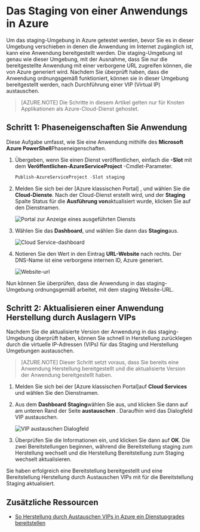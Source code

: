 <properties 
    pageTitle="Bereitstellen eine Cloud-Service-Bereitstellung (Node.js) | Microsoft Azure" 
    description="Informationen Sie zum Bereitstellen der Azure-Anwendung auf einer staging-Umgebung und dann auf einer Herstellung-VIP (Virtual IP) austauschen." 
    services="cloud-services" 
    documentationCenter="nodejs" 
    authors="rmcmurray" 
    manager="wpickett" 
    editor=""/>

<tags 
    ms.service="cloud-services" 
    ms.workload="tbd" 
    ms.tgt_pltfrm="na" 
    ms.devlang="nodejs" 
    ms.topic="article" 
    ms.date="08/11/2016" 
    ms.author="robmcm"/>



# <a name="staging-an-application-in-azure"></a>Das Staging von einer Anwendungs in Azure

Um das staging-Umgebung in Azure getestet werden, bevor Sie es in dieser Umgebung verschieben in denen die Anwendung im Internet zugänglich ist, kann eine Anwendung bereitgestellt werden. Die staging-Umgebung ist genau wie dieser Umgebung, mit der Ausnahme, dass Sie nur die bereitgestellte Anwendung mit einer verborgene URL zugreifen können, die von Azure generiert wird. Nachdem Sie überprüft haben, dass die Anwendung ordnungsgemäß funktioniert, können sie in dieser Umgebung bereitgestellt werden, nach Durchführung einer VIP (Virtual IP) austauschen.

> [AZURE.NOTE] Die Schritte in diesem Artikel gelten nur für Knoten Applikationen als Azure-Cloud-Dienst gehostet.

## <a name="step-1-stage-an-application"></a>Schritt 1: Phaseneigenschaften Sie Anwendung

Diese Aufgabe umfasst, wie Sie eine Anwendung mithilfe des **Microsoft Azure PowerShell**Phaseneigenschaften.

1.  Übergeben, wenn Sie einen Dienst veröffentlichen, einfach die **-Slot** mit dem **Veröffentlichen-AzureServiceProject** -Cmdlet-Parameter.

    ```powershell
    Publish-AzureServiceProject -Slot staging
    ```

2.  Melden Sie sich bei der [Azure klassischen Portal] , und wählen Sie die **Cloud-Dienste**. Nach der Cloud-Dienst erstellt wird, und der **Staging** Spalte Status für die **Ausführung von**aktualisiert wurde, klicken Sie auf den Dienstnamen.

    ![Portal zur Anzeige eines ausgeführten Diensts][cloud-service]

3.  Wählen Sie das **Dashboard**, und wählen Sie dann das **Staging**aus.

    ![Cloud Service-dashboard][cloud-service-dashboard]

4. Notieren Sie den Wert in den Eintrag **URL-Website** nach rechts. Der DNS-Name ist eine verborgene internen ID, Azure generiert.

    ![Website-url][cloud-service-staging-url]

Nun können Sie überprüfen, dass die Anwendung in das staging-Umgebung ordnungsgemäß arbeitet, mit dem staging Website-URL.

## <a name="step-2-upgrade-an-application-in-production-by-swapping-vips"></a>Schritt 2: Aktualisieren einer Anwendung Herstellung durch Auslagern VIPs

Nachdem Sie die aktualisierte Version der Anwendung in das staging-Umgebung überprüft haben, können Sie schnell in Herstellung zurücklegen durch die virtuelle IP-Adressen (VIPs) für das Staging und Herstellung Umgebungen austauschen.

> [AZURE.NOTE] Dieser Schritt setzt voraus, dass Sie bereits eine Anwendung Herstellung bereitgestellt und die aktualisierte Version der Anwendung bereitgestellt haben.

1.  Melden Sie sich bei der [Azure klassischen Portal]auf **Cloud Services** und wählen Sie den Dienstnamen.

2.  Aus dem **Dashboard** **Staging**wählen Sie aus, und klicken Sie dann auf am unteren Rand der Seite **austauschen** . Daraufhin wird das Dialogfeld VIP austauschen.

    ![VIP austauschen Dialogfeld][vip-swap-dialog]

3.  Überprüfen Sie die Informationen ein, und klicken Sie dann auf **OK**. Die zwei Bereitstellungen beginnen, während die Bereitstellung staging zum Herstellung wechselt und die Herstellung Bereitstellung zum Staging wechselt aktualisieren.

Sie haben erfolgreich eine Bereitstellung bereitgestellt und eine Bereitstellung Herstellung durch Austauschen VIPs mit für die Bereitstellung Staging aktualisiert.

## <a name="additional-resources"></a>Zusätzliche Ressourcen

- [So Herstellung durch Austauschen VIPs in Azure ein Dienstupgrades bereitstellen]

[Azure klassischen-portal]: http://manage.windowsazure.com
[cloud-service]: ./media/cloud-services-nodejs-stage-application/staging-cloud-service-running.png
[cloud-service-dashboard]: ./media/cloud-services-nodejs-stage-application/cloud-service-dashboard-staging.png
[cloud-service-staging-url]: ./media/cloud-services-nodejs-stage-application/cloud-service-staging-url.png
[vip-swap-dialog]: ./media/cloud-services-nodejs-stage-application/vip-swap-dialog.png
[So Herstellung durch Austauschen VIPs in Azure ein Dienstupgrades bereitstellen]: cloud-services-how-to-manage.md#how-to-swap-deployments-to-promote-a-staged-deployment-to-production
